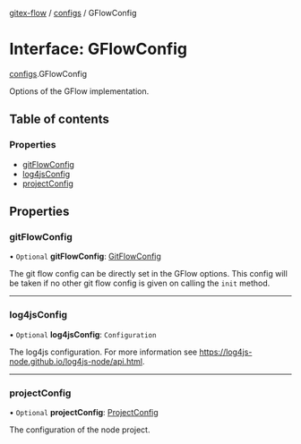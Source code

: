 [gitex-flow](../README.md) / [configs](../modules/configs.md) / GFlowConfig

# Interface: GFlowConfig

[configs](../modules/configs.md).GFlowConfig

Options of the GFlow implementation.

## Table of contents

### Properties

- [gitFlowConfig](configs.gflowconfig.md#gitflowconfig)
- [log4jsConfig](configs.gflowconfig.md#log4jsconfig)
- [projectConfig](configs.gflowconfig.md#projectconfig)

## Properties

### gitFlowConfig

• `Optional` **gitFlowConfig**: [GitFlowConfig](configs.gitflowconfig.md)

The git flow config can be directly set in the GFlow options.
This config will be taken if no other git flow config is given on calling the `init` method.

___

### log4jsConfig

• `Optional` **log4jsConfig**: `Configuration`

The log4js configuration.
For more information see https://log4js-node.github.io/log4js-node/api.html.

___

### projectConfig

• `Optional` **projectConfig**: [ProjectConfig](configs.projectconfig.md)

The configuration of the node project.
